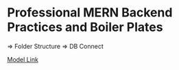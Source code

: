 # Professional MERN Backend Practices and Boiler Plates

=> Folder Structure
=> DB Connect

[Model Link](https://app.eraser.io/workspace/YtPqZ1VogxGy1jzIDkzj)